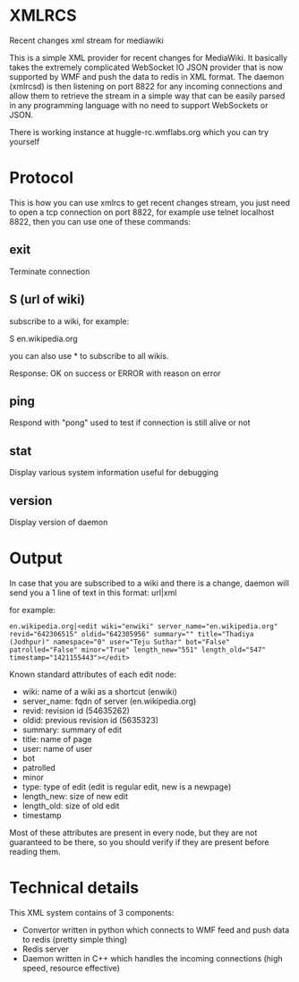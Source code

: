 XMLRCS
======

Recent changes xml stream for mediawiki

This is a simple XML provider for recent changes for MediaWiki. It basically takes the extremely complicated WebSocket IO JSON provider that is now supported by WMF and push the data to redis in XML format. The daemon (xmlrcsd) is then listening on port 8822 for any incoming connections and allow them to retrieve the stream in a simple way that can be easily parsed in any programming language with no need to support WebSockets or JSON.

There is working instance at huggle-rc.wmflabs.org which you can try yourself

Protocol
=========

This is how you can use xmlrcs to get recent changes stream, you just need to open a tcp connection on port 8822, for example use telnet localhost 8822, then you can use one of these commands:

## exit
Terminate connection
## S (url of wiki)
subscribe to a wiki, for example:

S en.wikipedia.org

you can also use * to subscribe to all wikis.

Response: OK on success or ERROR with reason on error
## ping
Respond with "pong" used to test if connection is still alive or not
## stat
Display various system information useful for debugging
## version
Display version of daemon

Output
======

In case that you are subscribed to a wiki and there is a change, daemon will send you a 1 line of text in this format:
url|xml

for example:
```
en.wikipedia.org|<edit wiki="enwiki" server_name="en.wikipedia.org" revid="642306515" oldid="642305956" summary="" title="Thadiya (Jodhpur)" namespace="0" user="Teju Suthar" bot="False" patrolled="False" minor="True" length_new="551" length_old="547" timestamp="1421155443"></edit>
```

Known standard attributes of each edit node:
* wiki: name of a wiki as a shortcut (enwiki)
* server_name: fqdn of server (en.wikipedia.org)
* revid: revision id (54635262)
* oldid: previous revision id (5635323)
* summary: summary of edit
* title: name of page
* user: name of user
* bot
* patrolled
* minor
* type: type of edit (edit is regular edit, new is a newpage)
* length_new: size of new edit
* length_old: size of old edit
* timestamp

Most of these attributes are present in every node, but they are not guaranteed to be there, so you should verify if they are present before reading them.


Technical details
=================

This XML system contains of 3 components:

* Convertor written in python which connects to WMF feed and push data to redis (pretty simple thing)
* Redis server
* Daemon written in C++ which handles the incoming connections (high speed, resource effective)
